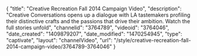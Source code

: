 {
    "title": "Creative Recreation Fall 2014 Campaign Video",
    "description": "Creative Conversations opens up a dialogue with LA tastemakers profiling their distinctive crafts and the passions that drive their ambition. Watch the full stories unfold",
    "channelid": "3764789",
    "videoid": "3764046",
    "date_created": "1409879207",
    "date_modified": "1470254945",
    "type": "captivate",
    "layout": "channelVideo",
    "url": "\/style\/creative-recreation-fall-2014-campaign-video\/3764789-3764046"
}